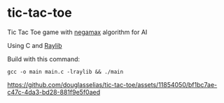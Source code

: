 # tic-tac-toe

Tic Tac Toe game with [negamax](https://en.wikipedia.org/wiki/Negamax) algorithm for AI

Using C and [Raylib](https://www.raylib.com/index.html)

Build with this command:

`gcc -o main main.c -lraylib && ./main`

https://github.com/douglasselias/tic-tac-toe/assets/11854050/bf1bc7ae-c47c-4da3-bd28-881f9e5f0aed

